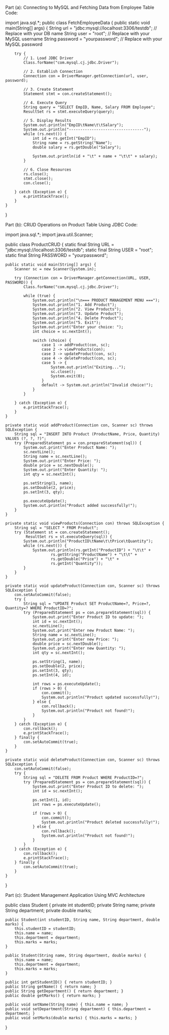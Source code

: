 Part (a): Connecting to MySQL and Fetching Data from Employee Table
Code: 

import java.sql.*;
public class FetchEmployeeData {
    public static void main(String[] args) {
        String url = "jdbc:mysql://localhost:3306/testdb"; // Replace with your DB name
        String user = "root"; // Replace with your MySQL username
        String password = "yourpassword"; // Replace with your MySQL password

        try {
            // 1. Load JDBC Driver
            Class.forName("com.mysql.cj.jdbc.Driver");

            // 2. Establish Connection
            Connection con = DriverManager.getConnection(url, user, password);

            // 3. Create Statement
            Statement stmt = con.createStatement();

            // 4. Execute Query
            String query = "SELECT EmpID, Name, Salary FROM Employee";
            ResultSet rs = stmt.executeQuery(query);

            // 5. Display Results
            System.out.println("EmpID\tName\t\tSalary");
            System.out.println("---------------------------------");
            while (rs.next()) {
                int id = rs.getInt("EmpID");
                String name = rs.getString("Name");
                double salary = rs.getDouble("Salary");

                System.out.println(id + "\t" + name + "\t\t" + salary);
            }

            // 6. Close Resources
            rs.close();
            stmt.close();
            con.close();

        } catch (Exception e) {
            e.printStackTrace();
        }
    }
}


Part (b): CRUD Operations on Product Table Using JDBC
Code:

import java.sql.*;
import java.util.Scanner;

public class ProductCRUD {
    static final String URL = "jdbc:mysql://localhost:3306/testdb";
    static final String USER = "root";
    static final String PASSWORD = "yourpassword";

    public static void main(String[] args) {
        Scanner sc = new Scanner(System.in);

        try (Connection con = DriverManager.getConnection(URL, USER, PASSWORD)) {
            Class.forName("com.mysql.cj.jdbc.Driver");

            while (true) {
                System.out.println("\n=== PRODUCT MANAGEMENT MENU ===");
                System.out.println("1. Add Product");
                System.out.println("2. View Products");
                System.out.println("3. Update Product");
                System.out.println("4. Delete Product");
                System.out.println("5. Exit");
                System.out.print("Enter your choice: ");
                int choice = sc.nextInt();

                switch (choice) {
                    case 1 -> addProduct(con, sc);
                    case 2 -> viewProducts(con);
                    case 3 -> updateProduct(con, sc);
                    case 4 -> deleteProduct(con, sc);
                    case 5 -> {
                        System.out.println("Exiting...");
                        sc.close();
                        System.exit(0);
                    }
                    default -> System.out.println("Invalid choice!");
                }
            }

        } catch (Exception e) {
            e.printStackTrace();
        }
    }

    private static void addProduct(Connection con, Scanner sc) throws SQLException {
        String sql = "INSERT INTO Product (ProductName, Price, Quantity) VALUES (?, ?, ?)";
        try (PreparedStatement ps = con.prepareStatement(sql)) {
            System.out.print("Enter Product Name: ");
            sc.nextLine();
            String name = sc.nextLine();
            System.out.print("Enter Price: ");
            double price = sc.nextDouble();
            System.out.print("Enter Quantity: ");
            int qty = sc.nextInt();

            ps.setString(1, name);
            ps.setDouble(2, price);
            ps.setInt(3, qty);

            ps.executeUpdate();
            System.out.println("Product added successfully!");
        }
    }

    private static void viewProducts(Connection con) throws SQLException {
        String sql = "SELECT * FROM Product";
        try (Statement st = con.createStatement();
             ResultSet rs = st.executeQuery(sql)) {
            System.out.println("ProductID\tName\t\tPrice\tQuantity");
            while (rs.next()) {
                System.out.println(rs.getInt("ProductID") + "\t\t" +
                        rs.getString("ProductName") + "\t\t" +
                        rs.getDouble("Price") + "\t" +
                        rs.getInt("Quantity"));
            }
        }
    }

    private static void updateProduct(Connection con, Scanner sc) throws SQLException {
        con.setAutoCommit(false);
        try {
            String sql = "UPDATE Product SET ProductName=?, Price=?, Quantity=? WHERE ProductID=?";
            try (PreparedStatement ps = con.prepareStatement(sql)) {
                System.out.print("Enter Product ID to update: ");
                int id = sc.nextInt();
                sc.nextLine();
                System.out.print("Enter new Product Name: ");
                String name = sc.nextLine();
                System.out.print("Enter new Price: ");
                double price = sc.nextDouble();
                System.out.print("Enter new Quantity: ");
                int qty = sc.nextInt();

                ps.setString(1, name);
                ps.setDouble(2, price);
                ps.setInt(3, qty);
                ps.setInt(4, id);

                int rows = ps.executeUpdate();
                if (rows > 0) {
                    con.commit();
                    System.out.println("Product updated successfully!");
                } else {
                    con.rollback();
                    System.out.println("Product not found!");
                }
            }
        } catch (Exception e) {
            con.rollback();
            e.printStackTrace();
        } finally {
            con.setAutoCommit(true);
        }
    }

    private static void deleteProduct(Connection con, Scanner sc) throws SQLException {
        con.setAutoCommit(false);
        try {
            String sql = "DELETE FROM Product WHERE ProductID=?";
            try (PreparedStatement ps = con.prepareStatement(sql)) {
                System.out.print("Enter Product ID to delete: ");
                int id = sc.nextInt();

                ps.setInt(1, id);
                int rows = ps.executeUpdate();

                if (rows > 0) {
                    con.commit();
                    System.out.println("Product deleted successfully!");
                } else {
                    con.rollback();
                    System.out.println("Product not found!");
                }
            }
        } catch (Exception e) {
            con.rollback();
            e.printStackTrace();
        } finally {
            con.setAutoCommit(true);
        }
    }
}

Part (c): Student Management Application Using MVC Architecture


public class Student {
    private int studentID;
    private String name;
    private String department;
    private double marks;

    public Student(int studentID, String name, String department, double marks) {
        this.studentID = studentID;
        this.name = name;
        this.department = department;
        this.marks = marks;
    }

    public Student(String name, String department, double marks) {
        this.name = name;
        this.department = department;
        this.marks = marks;
    }

    public int getStudentID() { return studentID; }
    public String getName() { return name; }
    public String getDepartment() { return department; }
    public double getMarks() { return marks; }

    public void setName(String name) { this.name = name; }
    public void setDepartment(String department) { this.department = department; }
    public void setMarks(double marks) { this.marks = marks; }
}
